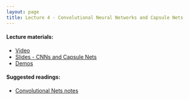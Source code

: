 ```yaml
---
layout: page
title: Lecture 4 - Convolutional Neural Networks and Capsule Nets
---
```


#### Lecture materials:
- [Video](https://www.youtube.com/watch?v=4U3i9qimWkI)
- [Slides - CNNs and Capsule Nets](https://drive.google.com/open?id=1c38JRUg8dJZelzRxKM1ixTa1Pe6SNPMl)
- [Demos](https://drive.google.com/open?id=1vL6YxB8Z531CMPt7APgKwmWfg3e41CMv)

#### Suggested readings:
- [Convolutional Nets notes](https://deep-learning-su.github.io/convolutional-networks/)
